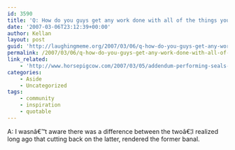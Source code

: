 ```yaml
---
id: 3590
title: 'Q: How do you guys get any work done with all of the things you are involved in?'
date: '2007-03-06T23:12:39+00:00'
author: Kellan
layout: post
guid: 'http://laughingmeme.org/2007/03/06/q-how-do-you-guys-get-any-work-done-with-all-of-the-things-you-are-involved-in/'
permalink: /2007/03/06/q-how-do-you-guys-get-any-work-done-with-all-of-the-things-you-are-involved-in/
link_related:
    - 'http://www.horsepigcow.com/2007/03/05/addendum-performing-seals-and-work/'
categories:
    - Aside
    - Uncategorized
tags:
    - community
    - inspiration
    - quotable
---
```


A: I wasnâ€™t aware there was a difference between the twoâ€¦I realized long ago that cutting back on the latter, rendered the former banal.